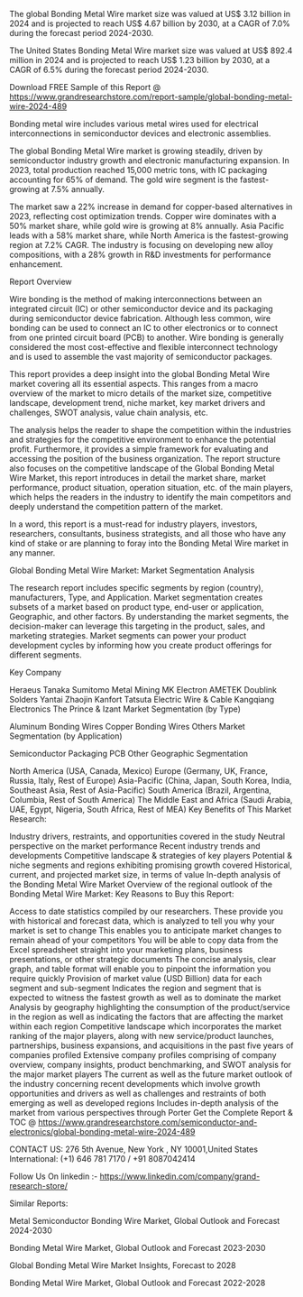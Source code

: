  The global Bonding Metal Wire market size was valued at US$ 3.12 billion in 2024 and is projected to reach US$ 4.67 billion by 2030, at a CAGR of 7.0% during the forecast period 2024-2030.



The United States Bonding Metal Wire market size was valued at US$ 892.4 million in 2024 and is projected to reach US$ 1.23 billion by 2030, at a CAGR of 6.5% during the forecast period 2024-2030.

Download FREE Sample of this Report @ https://www.grandresearchstore.com/report-sample/global-bonding-metal-wire-2024-489




Bonding metal wire includes various metal wires used for electrical interconnections in semiconductor devices and electronic assemblies.



The global Bonding Metal Wire market is growing steadily, driven by semiconductor industry growth and electronic manufacturing expansion. In 2023, total production reached 15,000 metric tons, with IC packaging accounting for 65% of demand. The gold wire segment is the fastest-growing at 7.5% annually.



The market saw a 22% increase in demand for copper-based alternatives in 2023, reflecting cost optimization trends. Copper wire dominates with a 50% market share, while gold wire is growing at 8% annually. Asia Pacific leads with a 58% market share, while North America is the fastest-growing region at 7.2% CAGR. The industry is focusing on developing new alloy compositions, with a 28% growth in R&D investments for performance enhancement.



Report Overview



Wire bonding is the method of making interconnections between an integrated circuit (IC) or other semiconductor device and its packaging during semiconductor device fabrication. Although less common, wire bonding can be used to connect an IC to other electronics or to connect from one printed circuit board (PCB) to another. Wire bonding is generally considered the most cost-effective and flexible interconnect technology and is used to assemble the vast majority of semiconductor packages.



This report provides a deep insight into the global Bonding Metal Wire market covering all its essential aspects. This ranges from a macro overview of the market to micro details of the market size, competitive landscape, development trend, niche market, key market drivers and challenges, SWOT analysis, value chain analysis, etc.



The analysis helps the reader to shape the competition within the industries and strategies for the competitive environment to enhance the potential profit. Furthermore, it provides a simple framework for evaluating and accessing the position of the business organization. The report structure also focuses on the competitive landscape of the Global Bonding Metal Wire Market, this report introduces in detail the market share, market performance, product situation, operation situation, etc. of the main players, which helps the readers in the industry to identify the main competitors and deeply understand the competition pattern of the market.



In a word, this report is a must-read for industry players, investors, researchers, consultants, business strategists, and all those who have any kind of stake or are planning to foray into the Bonding Metal Wire market in any manner.



Global Bonding Metal Wire Market: Market Segmentation Analysis



The research report includes specific segments by region (country), manufacturers, Type, and Application. Market segmentation creates subsets of a market based on product type, end-user or application, Geographic, and other factors. By understanding the market segments, the decision-maker can leverage this targeting in the product, sales, and marketing strategies. Market segments can power your product development cycles by informing how you create product offerings for different segments.



Key Company



Heraeus
Tanaka
Sumitomo Metal Mining
MK Electron
AMETEK
Doublink Solders
Yantai Zhaojin Kanfort
Tatsuta Electric Wire & Cable
Kangqiang Electronics
The Prince & Izant
Market Segmentation (by Type)



Aluminum Bonding Wires
Copper Bonding Wires
Others
Market Segmentation (by Application)



Semiconductor Packaging
PCB
Other
Geographic Segmentation



North America (USA, Canada, Mexico)
Europe (Germany, UK, France, Russia, Italy, Rest of Europe)
Asia-Pacific (China, Japan, South Korea, India, Southeast Asia, Rest of Asia-Pacific)
South America (Brazil, Argentina, Columbia, Rest of South America)
The Middle East and Africa (Saudi Arabia, UAE, Egypt, Nigeria, South Africa, Rest of MEA)
Key Benefits of This Market Research:



Industry drivers, restraints, and opportunities covered in the study
Neutral perspective on the market performance
Recent industry trends and developments
Competitive landscape & strategies of key players
Potential & niche segments and regions exhibiting promising growth covered
Historical, current, and projected market size, in terms of value
In-depth analysis of the Bonding Metal Wire Market
Overview of the regional outlook of the Bonding Metal Wire Market:
Key Reasons to Buy this Report:



Access to date statistics compiled by our researchers. These provide you with historical and forecast data, which is analyzed to tell you why your market is set to change
This enables you to anticipate market changes to remain ahead of your competitors
You will be able to copy data from the Excel spreadsheet straight into your marketing plans, business presentations, or other strategic documents
The concise analysis, clear graph, and table format will enable you to pinpoint the information you require quickly
Provision of market value (USD Billion) data for each segment and sub-segment
Indicates the region and segment that is expected to witness the fastest growth as well as to dominate the market
Analysis by geography highlighting the consumption of the product/service in the region as well as indicating the factors that are affecting the market within each region
Competitive landscape which incorporates the market ranking of the major players, along with new service/product launches, partnerships, business expansions, and acquisitions in the past five years of companies profiled
Extensive company profiles comprising of company overview, company insights, product benchmarking, and SWOT analysis for the major market players
The current as well as the future market outlook of the industry concerning recent developments which involve growth opportunities and drivers as well as challenges and restraints of both emerging as well as developed regions
Includes in-depth analysis of the market from various perspectives through Porter
Get the Complete Report & TOC @ https://www.grandresearchstore.com/semiconductor-and-electronics/global-bonding-metal-wire-2024-489

 
 

CONTACT US:
276 5th Avenue, New York , NY 10001,United States
International: (+1) 646 781 7170 / +91 8087042414

Follow Us On linkedin :- https://www.linkedin.com/company/grand-research-store/


Similar Reports:

Metal Semiconductor Bonding Wire Market, Global Outlook and Forecast 2024-2030

Bonding Metal Wire Market, Global Outlook and Forecast 2023-2030

Global Bonding Metal Wire Market Insights, Forecast to 2028

Bonding Metal Wire Market, Global Outlook and Forecast 2022-2028
